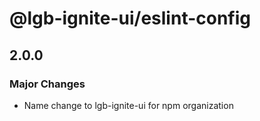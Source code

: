 # @lgb-ignite-ui/eslint-config

## 2.0.0

### Major Changes

- Name change to lgb-ignite-ui for npm organization

